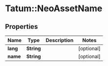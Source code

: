 # Tatum::NeoAssetName

## Properties
Name | Type | Description | Notes
------------ | ------------- | ------------- | -------------
**lang** | **String** |  | [optional] 
**name** | **String** |  | [optional] 

